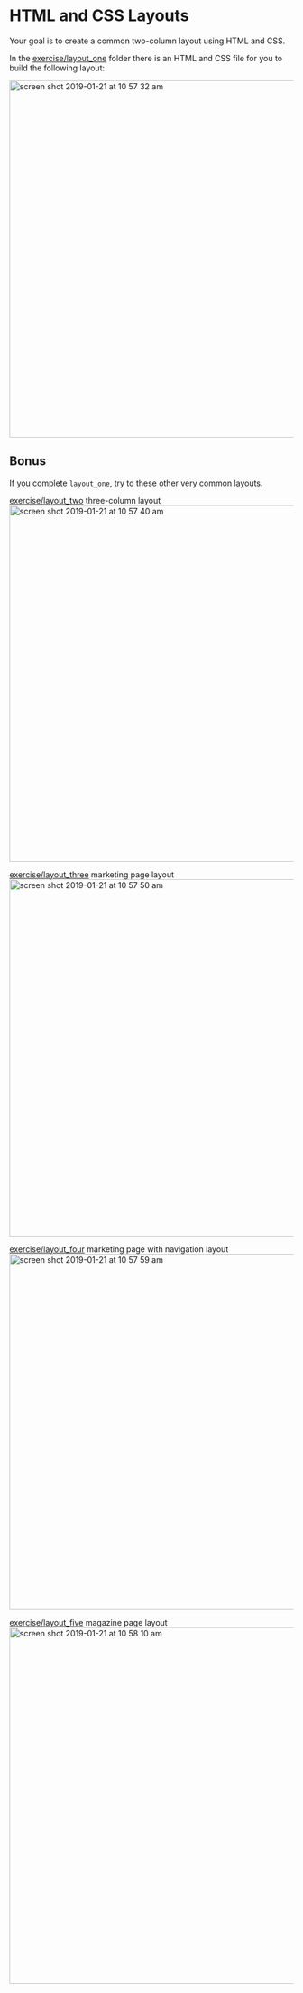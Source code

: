 # HTML and CSS Layouts

Your goal is to create a common two-column layout using HTML and CSS.

In the [exercise/layout_one](exercise/layout_one) folder there is an HTML and CSS file for you to build the following layout:

<img width="633" alt="screen shot 2019-01-21 at 10 57 32 am" src="https://media.git.generalassemb.ly/user/3667/files/da23db80-1d6b-11e9-94bf-ac8bf2954a50">

## Bonus

If you complete `layout_one`, try to these other very common layouts.  

[exercise/layout_two](exercise/layout_two) three-column layout
<img width="632" alt="screen shot 2019-01-21 at 10 57 40 am" src="https://media.git.generalassemb.ly/user/3667/files/db550880-1d6b-11e9-9679-84edb23f4685">

[exercise/layout_three](exercise/layout_three) marketing page layout
<img width="633" alt="screen shot 2019-01-21 at 10 57 50 am" src="https://media.git.generalassemb.ly/user/3667/files/dc863580-1d6b-11e9-96d3-e8883360af9e">

[exercise/layout_four](exercise/layout_four) marketing page with navigation layout
<img width="631" alt="screen shot 2019-01-21 at 10 57 59 am" src="https://media.git.generalassemb.ly/user/3667/files/dee88f80-1d6b-11e9-8993-904270644969">

[exercise/layout_five](exercise/layout_five) magazine page layout
<img width="632" alt="screen shot 2019-01-21 at 10 58 10 am" src="https://media.git.generalassemb.ly/user/3667/files/e1e38000-1d6b-11e9-96bb-69db7dff7b20">